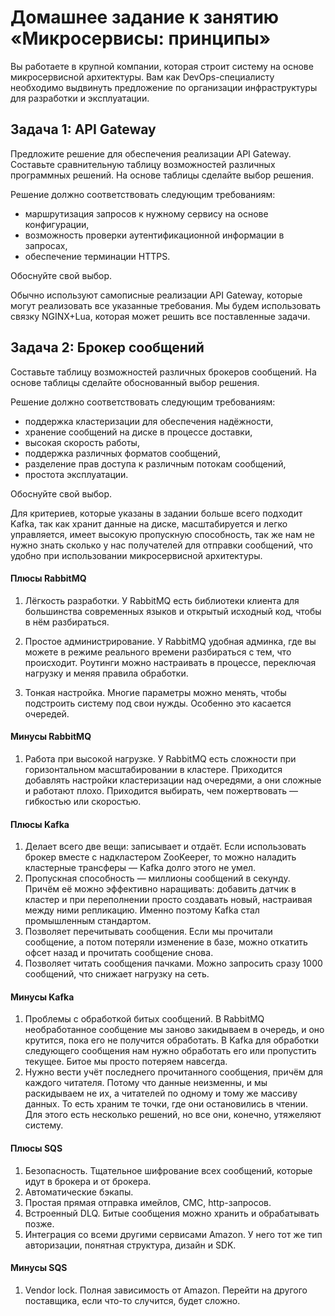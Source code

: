 
# Домашнее задание к занятию «Микросервисы: принципы»

Вы работаете в крупной компании, которая строит систему на основе микросервисной архитектуры.
Вам как DevOps-специалисту необходимо выдвинуть предложение по организации инфраструктуры для разработки и эксплуатации.

## Задача 1: API Gateway 

Предложите решение для обеспечения реализации API Gateway. Составьте сравнительную таблицу возможностей различных программных решений. На основе таблицы сделайте выбор решения.

Решение должно соответствовать следующим требованиям:
- маршрутизация запросов к нужному сервису на основе конфигурации,
- возможность проверки аутентификационной информации в запросах,
- обеспечение терминации HTTPS.

Обоснуйте свой выбор.

Обычно используют самописные реализации API Gateway, которые могут реализовать все указанные требования.
Мы будем использовать связку NGINX+Lua, которая может решить все поставленные задачи.
## Задача 2: Брокер сообщений

Составьте таблицу возможностей различных брокеров сообщений. На основе таблицы сделайте обоснованный выбор решения.

Решение должно соответствовать следующим требованиям:
- поддержка кластеризации для обеспечения надёжности,
- хранение сообщений на диске в процессе доставки,
- высокая скорость работы,
- поддержка различных форматов сообщений,
- разделение прав доступа к различным потокам сообщений,
- простота эксплуатации.

Обоснуйте свой выбор.

Для критериев, которые указаны в задании больше всего подходит Kafka, так как хранит данные на диске, масштабируется и легко управляется, имеет высокую пропускную способность, так же нам не нужно знать сколько у нас получателей для отправки сообщений, что удобно при использовании микросервисной архитектуры.

#### Плюсы RabbitMQ
1. Лёгкость разработки. У RabbitMQ есть библиотеки клиента для большинства современных языков и открытый исходный код, чтобы в нём разбираться.

2. Простое администрирование. У RabbitMQ удобная админка, где вы можете в режиме реального времени разбираться с тем, что происходит. Роутинги можно настраивать в процессе, переключая нагрузку и меняя правила обработки.

3. Тонкая настройка. Многие параметры можно менять, чтобы подстроить систему под свои нужды. Особенно это касается очередей.

#### Минусы RabbitMQ
1. Работа при высокой нагрузке. У RabbitMQ есть сложности при горизонтальном масштабировании в кластере. Приходится добавлять настройки кластеризации над очередями, а они сложные и работают плохо. Приходится выбирать, чем пожертвовать — гибкостью или скоростью.

#### Плюсы Kafka

1. Делает всего две вещи: записывает и отдаёт. Если использовать брокер вместе с надкластером ZooKeeper, то можно наладить кластерные трансферы — Kafka долго этого не умел. 
2. Пропускная способность — миллионы сообщений в секунду. Причём её можно эффективно наращивать: добавить датчик в кластер и при переполнении просто создавать новый, настраивая между ними репликацию. Именно поэтому Kafka стал промышленным стандартом.
3. Позволяет перечитывать сообщения. Если мы прочитали сообщение, а потом потеряли изменение в базе, можно откатить офсет назад и прочитать сообщение снова. 
4. Позволяет читать сообщения пачками. Можно запросить сразу 1000 сообщений, что снижает нагрузку на сеть.

#### Минусы Kafka

1. Проблемы с обработкой битых сообщений. В RabbitMQ необработанное сообщение мы заново закидываем в очередь, и оно крутится, пока его не получится обработать. В Kafka для обработки следующего сообщения нам нужно обработать его или пропустить текущее. Битое мы просто потеряем навсегда.
2. Нужно вести учёт последнего прочитанного сообщения, причём для каждого читателя. Потому что данные неизменны, и мы раскидываем не их, а читателей по одному и тому же массиву данных. То есть храним те точки, где они остановились в чтении. Для этого есть несколько решений, но все они, конечно, утяжеляют систему.


#### Плюсы SQS

1. Безопасность. Тщательное шифрование всех сообщений, которые идут в брокера и от брокера.
2. Автоматические бэкапы.
3. Простая прямая отправка имейлов, СМС, http-запросов.
4. Встроенный DLQ. Битые сообщения можно хранить и обрабатывать позже.
5. Интеграция со всеми другими сервисами Amazon. У него тот же тип авторизации, понятная структура, дизайн и SDK.

#### Минусы SQS

1. Vendor lock. Полная зависимость от Amazon. Перейти на другого поставщика, если что-то случится, будет сложно.



